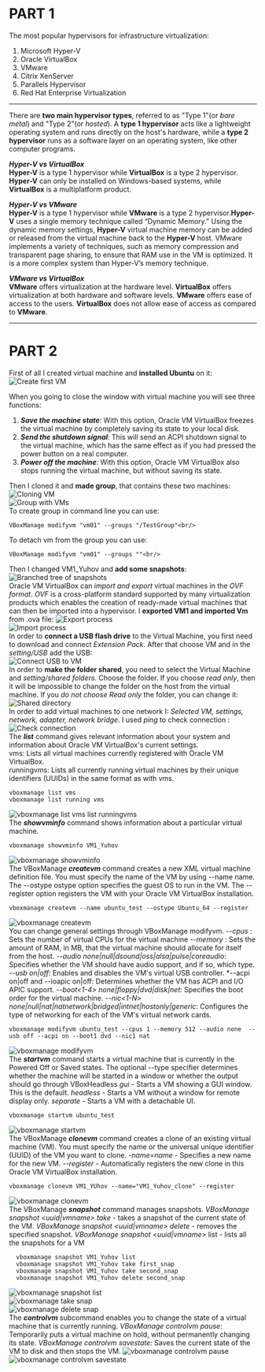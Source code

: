 # PART 1

The most popular hypervisors for infrastructure virtualization:<br />
1. Microsoft Hyper-V
2. Oracle VirtualBox
3. VMware
4. Citrix XenServer
5. Parallels Hypervisor
6. Red Hat Enterprise Virtualization

--------------

There are **two main hypervisor types**, referred to as "Type 1"(or *bare metal*) and "Type 2"(or *hosted*). A **type 1 hypervisor** acts like a lightweight operating system and runs directly on the host's hardware, while a **type 2 hypervisor** runs as a software layer on an operating system, like other computer programs.

***Hyper-V vs VirtualBox***<br/>
**Hyper-V** is a type 1 hypervisor while **VirtualBox** is a type 2 hypervisor. **Hyper-V** can only be installed on Windows-based systems, while **VirtualBox** is a multiplatform product.

***Hyper-V vs VMware*** <br/>
**Hyper-V** is a type 1 hypervisor while **VMware** is a type 2 hypervisor.**Hyper-V** uses a single memory technique called “Dynamic Memory.” Using the dynamic memory settings, **Hyper-V** virtual machine memory can be added or released from the virtual machine back to the **Hyper-V** host. VMware implements a variety of techniques, such as memory compression and transparent page sharing, to ensure that RAM use in the VM is optimized. It is a more complex system than Hyper-V’s memory technique.

***VMware vs VirtualBox*** <br/>
**VMware** offers virtualization at the hardware level. **VirtualBox** offers virtualization at both hardware and software levels. **VMware** offers ease of access to the users. **VirtualBox** does not allow ease of access as compared to **VMware**.

------------------

# PART 2
First of all I created virtual machine and **installed Ubuntu** on it:<br/>
![Create first VM](screenshots/Create%20first%20VM.png)

When you going to close the window with  virtual machine you will see three functions:
1. ***Save the machine state***: With this option, Oracle VM VirtualBox freezes the virtual machine by completely saving its state to your local disk.
2. ***Send the shutdown signal***: This will send an ACPI shutdown signal to the virtual machine, which has the same effect as if you had pressed the power button on a real computer. 
3. ***Power off the machine***: With this option, Oracle VM VirtualBox also stops running the virtual machine, but without saving its state.

Then I cloned it and **made group**, that contains these two machines:<br/>
![Cloning VM](screenshots/Cloning%20VM.png)<br/>
![Group with VMs](screenshots/Group%20with%20VMs.png)<br/>
To create group in command line you can use:<br/>
```
VBoxManage modifyvm "vm01" --groups "/TestGroup"<br/>
```
To detach vm from the group you can use:<br/>
```
VBoxManage modifyvm "vm01" --groups ""<br/>
```
Then I changed VM1_Yuhov and **add some snapshots**:
![Branched tree of snapshots](screenshots/Tree%20of%20snapshots.png)<br/>
Oracle VM VirtualBox can *import and export* virtual machines in the *OVF format*. *OVF* is a cross-platform standard supported by many virtualization products which enables the creation of ready-made virtual machines that can then be imported into a hypervisor. I **exported VM1 and imported Vm** from .ova file:
![Export process](screenshots/Export%20process.png)<br/>
![Import process](screenshots/Import%20process.png)<br/>
In order to **connect a USB flash drive** to the Virtual Machine, you first need to download and connect *Extension Pack*. After that choose VM and in the *setting/USB* add the USB:<br/>
![Connect USB to VM](screenshots/Connect%20USB%20to%20VM.png)<br/>
In order to **make the folder shared**, you need to select the Virtual Machine and *setting/shared folders*. Choose the folder. If you choose *read only*, then it will be impossible to change the folder on the host from the virtual machine. If you *do not choose Read only* the folder, you can change it:<br/>
![Shared directory](screenshots/Shared%20directory.png)<br/>
In order to add virtual machines to one network I: *Selected VM, settings, network, adapter, network bridge*. I used *ping* to check connection :<br/>
![Check connection](screenshots/Check%20%20connection.png)<br/>
The ***list*** command gives relevant information about your system and information about Oracle VM VirtualBox's current settings.<br/>
vms: Lists all virtual machines currently registered with Oracle VM VirtualBox. <br/>
runningvms: Lists all currently running virtual machines by their unique identifiers (UUIDs) in the same format as with vms.
```
vboxmanage list vms
vboxmanage list running vms
```
![vboxmanage list vms list runningvms](screenshots/vboxmanage%20list%20vms%20list%20runningvms.png)<br/>
The ***showvminfo*** command shows information about a particular virtual machine.
```
vboxmanage showvminfo VM1_Yuhov
```
![vboxmanage showvminfo](screenshots/vboxmanage%20showvminfo.png)<br/>
The VBoxManage ***createvm*** command creates a new XML virtual machine definition file. You must specify the name of the VM by using --name name. 
The --ostype ostype option specifies the guest OS to run in the VM. 
The --register option registers the VM with your Oracle VM VirtualBox installation.
```
vboxmanage createvm --name ubuntu_test --ostype Ubuntu_64 --register
```
![vboxmanage createvm](screenshots/vboxmanage%20createvm.png)<br/>
You can change general settings through VBoxManage modifyvm. 
*--cpus <cpucount>*: Sets the number of virtual CPUs for the virtual machine
*--memory <memorysize>*: Sets the amount of RAM, in MB, that the virtual machine should allocate for itself from the host. 
*--audio none|null|dsound|oss|alsa|pulse|coreaudio*: Specifies whether the VM should have audio support, and if so, which type.
*--usb on|off*: Enables and disables the VM's virtual USB controller.
*--acpi on|off and --ioapic on|off: Determines whether the VM has ACPI and I/O APIC support.
*--boot<1-4> none|floppy|dvd|disk|net*: Specifies the boot order for the virtual machine. 
*--nic<1-N> none|null|nat|natnetwork|bridged|intnet|hostonly|generic*: Configures the type of networking for each of the VM's virtual network cards. 
```
vboxmanage modifyvm ubuntu_test --cpus 1 --memory 512 --audio none  --usb off --acpi on --boot1 dvd --nic1 nat
```
![vboxmanage modifyvm](screenshots/vboxmanage%20modifyvm.png)<br/>
The ***startvm*** command starts a virtual machine that is currently in the Powered Off or Saved states. The optional --type specifier determines whether the machine will be started in a window or whether the output should go through VBoxHeadless
*gui* - Starts a VM showing a GUI window. This is the default.
*headless* - Starts a VM without a window for remote display only.
*separate* - Starts a VM with a detachable UI.
```
vboxmanage startvm ubuntu_test
```
![vboxmanage startvm](screenshots/vboxmanage%20startvm.png)<br/>
The VBoxManage ***clonevm*** command creates a clone of an existing virtual machine (VM). You must specify the name or the universal unique identifier (UUID) of the VM you want to clone.
*-name=name* - Specifies a new name for the new VM. 
*--register* -  Automatically registers the new clone in this Oracle VM VirtualBox installation.
```
vboxmanage clonevm VM1_YUhov --name="VM1_Yuhov_clone" --register
```
![vboxmanage clonevm](screenshots/vboxmanage%20clonevm.png)<br/>
The VBoxManage ***snapshot*** command manages snapshots.
*VBoxManage snapshot <uuid|vmname> take <snapshot-name>* - takes a snapshot of the current state of the VM.
*VBoxManage snapshot <uuid|vmname> delete <snapshot-name>* - removes the specified snapshot.
*VBoxManage snapshot <uuid|vmname>* list - lists all the snapshots for a VM<br/>
```
  vboxmanage snapshot VM1_Yuhov list
  vboxmanage snapshot VM1_Yuhov take first_snap
  vboxmanage snapshot VM1_Yuhov take second_snap
  vboxmanage snapshot VM1_Yuhov delete second_snap
```
![vboxmanage snapshot list](screenshots/vboxmanage%20snapshot%20list.png)<br/>
![vboxmanage take snap](screenshots/vboxmanage%20take%20snap.png)<br/>
![vboxmanage delete snap](screenshots/vboxmanage%20delete%20snap.png)<br/>
The ***controlvm*** subcommand enables you to change the state of a virtual machine that is currently running.
*VBoxManage controlvm <vm> pause*: Temporarily puts a virtual machine on hold, without permanently changing its state. 
*VBoxManage controlvm <vm> savestate*: Saves the current state of the VM to disk and then stops the VM.
![vboxmanage controlvm pause](screenshots/vboxmanage%20controlvm%20pause.png)<br/>
![vboxmanage controlvm savestate](screenshots/vboxmanage%20controlvm%20savestate.png)<br/>
